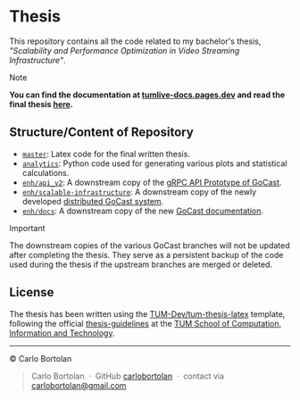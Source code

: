# Thesis

This repository contains all the code related to my bachelor's thesis, _"Scalability and Performance Optimization in Video Streaming Infrastructure"_.

> [!Note]
> **You can find the documentation at [tumlive-docs.pages.dev](https://tumlive-docs.pages.dev) and read the final thesis [here](https://github.com/carlobortolan/Thesis/blob/master/build/main.pdf).**

## Structure/Content of Repository

- [`master`](https://github.com/carlobortolan/Thesis/tree/master): Latex code for the final written thesis.
- [`analytics`](https://github.com/carlobortolan/Thesis/tree/analytics): Python code used for generating various plots and statistical calculations.
- [`enh/api_v2`](https://github.com/carlobortolan/Thesis/tree/enh/api_v2): A downstream copy of the [gRPC API Prototype of GoCast](https://github.com/TUM-Dev/gocast/tree/enh/api_v2).
- [`enh/scalable-infrastructure`](https://github.com/carlobortolan/Thesis/tree/enh/scalable-infrastructure): A downstream copy of the newly developed [distributed GoCast system](https://github.com/TUM-Dev/gocast/tree/enh/scalable-infrastructure).
- [`enh/docs`](https://github.com/carlobortolan/Thesis/tree/enh/docs): A downstream copy of the new [GoCast documentation](https://github.com/TUM-Dev/gocast/tree/enh/docs).

> [!Important]
> The downstream copies of the various GoCast branches will not be updated after completing the thesis. They serve as a persistent backup of the code used during the thesis if the upstream branches are merged or deleted.
 
## License

The thesis has been written using the [TUM-Dev/tum-thesis-latex](https://github.com/TUM-Dev/tum-thesis-latex) template, following the official [thesis-guidelines](https://www.cit.tum.de/en/cit/studies/students/thesis-completing-your-studies/informatics/) at the [TUM School of Computation, Information and Technology](https://www.cit.tum.de/).

---

© Carlo Bortolan

> Carlo Bortolan &nbsp;&middot;&nbsp;
> GitHub [carlobortolan](https://github.com/carlobortolan) &nbsp;&middot;&nbsp;
> contact via [carlobortolan@gmail.com](mailto:carlobortolan@gmail.com)
